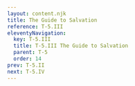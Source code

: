 ```yaml
---
layout: content.njk
title: The Guide to Salvation
reference: T-5.III
eleventyNavigation:
  key: T-5.III
  title: T-5.III The Guide to Salvation
  parent: T-5
  order: 14
prev: T-5.II
next: T-5.IV
---
```


<div id=6 class=zero-height></div>
